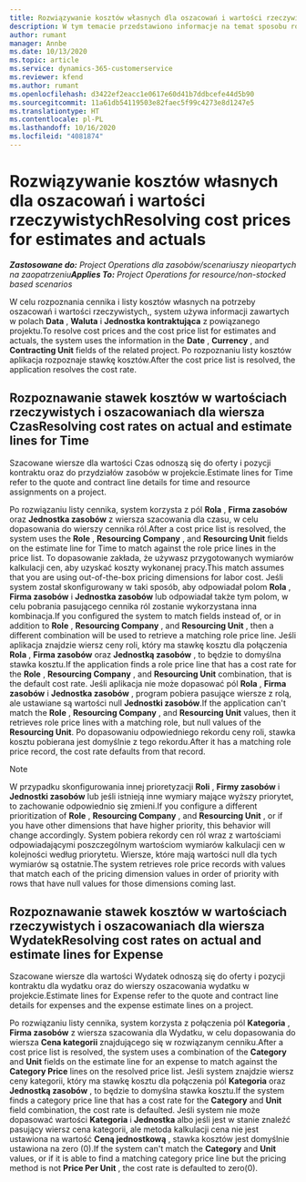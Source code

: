 ```yaml
---
title: Rozwiązywanie kosztów własnych dla oszacowań i wartości rzeczywistych
description: W tym temacie przedstawiono informacje na temat sposobu rozwiązywania kosztów kosztu na szacunkach i wartościach rzeczywistych.
author: rumant
manager: Annbe
ms.date: 10/13/2020
ms.topic: article
ms.service: dynamics-365-customerservice
ms.reviewer: kfend
ms.author: rumant
ms.openlocfilehash: d3422ef2eacc1e0617e60d41b7ddbcefe44d5b90
ms.sourcegitcommit: 11a61db54119503e82faec5f99c4273e8d1247e5
ms.translationtype: HT
ms.contentlocale: pl-PL
ms.lasthandoff: 10/16/2020
ms.locfileid: "4081874"
---
```

# <a name="resolving-cost-prices-for-estimates-and-actuals"></a><span data-ttu-id="3011a-103">Rozwiązywanie kosztów własnych dla oszacowań i wartości rzeczywistych</span><span class="sxs-lookup"><span data-stu-id="3011a-103">Resolving cost prices for estimates and actuals</span></span>

<span data-ttu-id="3011a-104">_**Zastosowane do:** Project Operations dla zasobów/scenariuszy nieopartych na zaopatrzeniu_</span><span class="sxs-lookup"><span data-stu-id="3011a-104">_**Applies To:** Project Operations for resource/non-stocked based scenarios_</span></span>

<span data-ttu-id="3011a-105">W celu rozpoznania cennika i listy kosztów własnych na potrzeby oszacowań i wartości rzeczywistych,, system używa informacji zawartych w polach **Data** , **Waluta** i **Jednostka kontraktująca** z powiązanego projektu.</span><span class="sxs-lookup"><span data-stu-id="3011a-105">To resolve cost prices and the cost price list for estimates and actuals, the system uses the information in the **Date** , **Currency** , and **Contracting Unit** fields of the related project.</span></span> <span data-ttu-id="3011a-106">Po rozpoznaniu listy kosztów aplikacja rozpoznaje stawkę kosztów.</span><span class="sxs-lookup"><span data-stu-id="3011a-106">After the cost price list is resolved, the application resolves the cost rate.</span></span>

## <a name="resolving-cost-rates-on-actual-and-estimate-lines-for-time"></a><span data-ttu-id="3011a-107">Rozpoznawanie stawek kosztów w wartościach rzeczywistych i oszacowaniach dla wiersza Czas</span><span class="sxs-lookup"><span data-stu-id="3011a-107">Resolving cost rates on actual and estimate lines for Time</span></span>

<span data-ttu-id="3011a-108">Szacowane wiersze dla wartości Czas odnoszą się do oferty i pozycji kontraktu oraz do przydziałów zasobów w projekcie.</span><span class="sxs-lookup"><span data-stu-id="3011a-108">Estimate lines for Time refer to the quote and contract line details for time and resource assignments on a project.</span></span>

<span data-ttu-id="3011a-109">Po rozwiązaniu listy cennika, system korzysta z pól **Rola** , **Firma zasobów** oraz **Jednostka zasobów** z wiersza szacowania dla czasu, w celu dopasowania do wierszy cennika ról.</span><span class="sxs-lookup"><span data-stu-id="3011a-109">After a cost price list is resolved, the system uses the **Role** , **Resourcing Company** , and **Resourcing Unit** fields on the estimate line for Time to match against the role price lines in the price list.</span></span> <span data-ttu-id="3011a-110">To dopasowanie zakłada, że używasz przygotowanych wymiarów kalkulacji cen, aby uzyskać koszty wykonanej pracy.</span><span class="sxs-lookup"><span data-stu-id="3011a-110">This match assumes that you are using out-of-the-box pricing dimensions for labor cost.</span></span> <span data-ttu-id="3011a-111">Jeśli system został skonfigurowany w taki sposób, aby odpowiadał polom **Rola** , **Firma zasobów** i **Jednostka zasobów** lub odpowiadał także tym polom, w celu pobrania pasującego cennika ról zostanie wykorzystana inna kombinacja.</span><span class="sxs-lookup"><span data-stu-id="3011a-111">If you configured the system to match fields instead of, or in addition to **Role** , **Resourcing Company** , and **Resourcing Unit** , then a different combination will be used to retrieve a matching role price line.</span></span> <span data-ttu-id="3011a-112">Jeśli aplikacja znajdzie wiersz ceny roli, który ma stawkę kosztu dla połączenia **Rola** , **Firma zasobów** oraz **Jednostką zasobów** , to będzie to domyślna stawka kosztu.</span><span class="sxs-lookup"><span data-stu-id="3011a-112">If the application finds a role price line that has a cost rate for the **Role** , **Resourcing Company** , and **Resourcing Unit** combination, that is the default cost rate.</span></span> <span data-ttu-id="3011a-113">Jeśli aplikacja nie może dopasować pól **Rola** , **Firma zasobów** i **Jednostka zasobów** , program pobiera pasujące wiersze z rolą, ale ustawiane są wartości null **Jednostki zasobów**.</span><span class="sxs-lookup"><span data-stu-id="3011a-113">If the application can't match the **Role** , **Resourcing Company** , and **Resourcing Unit** values, then it retrieves role price lines with a matching role, but null values of the **Resourcing Unit**.</span></span> <span data-ttu-id="3011a-114">Po dopasowaniu odpowiedniego rekordu ceny roli, stawka kosztu pobierana jest domyślnie z tego rekordu.</span><span class="sxs-lookup"><span data-stu-id="3011a-114">After it has a matching role price record, the cost rate defaults from that record.</span></span> 

> [!NOTE]
> <span data-ttu-id="3011a-115">W przypadku skonfigurowania innej prioretyzacji **Roli** , **Firmy zasobów** i **Jednostki zasobów** lub jeśli istnieją inne wymiary mające wyższy priorytet, to zachowanie odpowiednio się zmieni.</span><span class="sxs-lookup"><span data-stu-id="3011a-115">If you configure a different prioritization of **Role** , **Resourcing Company** , and **Resourcing Unit** , or if you have other dimensions that have higher priority, this behavior will change accordingly.</span></span> <span data-ttu-id="3011a-116">System pobiera rekordy cen ról wraz z wartościami odpowiadającymi poszczególnym wartościom wymiarów kalkulacji cen w kolejności według priorytetu. Wiersze, które mają wartości null dla tych wymiarów są ostatnie.</span><span class="sxs-lookup"><span data-stu-id="3011a-116">The system retrieves role price records with values that match each of the pricing dimension values in order of priority with rows that have null values for those dimensions coming last.</span></span>

## <a name="resolving-cost-rates-on-actual-and-estimate-lines-for-expense"></a><span data-ttu-id="3011a-117">Rozpoznawanie stawek kosztów w wartościach rzeczywistych i oszacowaniach dla wiersza Wydatek</span><span class="sxs-lookup"><span data-stu-id="3011a-117">Resolving cost rates on actual and estimate lines for Expense</span></span>

<span data-ttu-id="3011a-118">Szacowane wiersze dla wartości Wydatek odnoszą się do oferty i pozycji kontraktu dla wydatku oraz do wierszy oszacowania wydatku w projekcie.</span><span class="sxs-lookup"><span data-stu-id="3011a-118">Estimate lines for Expense refer to the quote and contract line details for expenses and the expense estimate lines on a project.</span></span>

<span data-ttu-id="3011a-119">Po rozwiązaniu listy cennika, system korzysta z połączenia pól **Kategoria** , **Firma zasobów** z wiersza szacowania dla Wydatku, w celu dopasowania do wiersza **Cena kategorii** znajdującego się w rozwiązanym cenniku.</span><span class="sxs-lookup"><span data-stu-id="3011a-119">After a cost price list is resolved, the system uses a combination of the **Category** and **Unit** fields on the estimate line for an expense to match against the **Category Price** lines on the resolved price list.</span></span> <span data-ttu-id="3011a-120">Jeśli system znajdzie wiersz ceny kategorii, który ma stawkę kosztu dla połączenia pól **Kategoria** oraz **Jednostką zasobów** , to będzie to domyślna stawka kosztu.</span><span class="sxs-lookup"><span data-stu-id="3011a-120">If the system finds a category price line that has a cost rate for the **Category** and **Unit** field combination, the cost rate is defaulted.</span></span> <span data-ttu-id="3011a-121">Jeśli system nie może dopasować wartości **Kategoria** i **Jednostka** albo jeśli jest w stanie znaleźć pasujący wiersz cena kategorii, ale metoda kalkulacji cena nie jest ustawiona na wartość **Ceną jednostkową** , stawka kosztów jest domyślnie ustawiona na zero (0).</span><span class="sxs-lookup"><span data-stu-id="3011a-121">If the system can't match the **Category** and **Unit** values, or if it is able to find a matching category price line but the pricing method is not **Price Per Unit** , the cost rate is defaulted to zero(0).</span></span>
